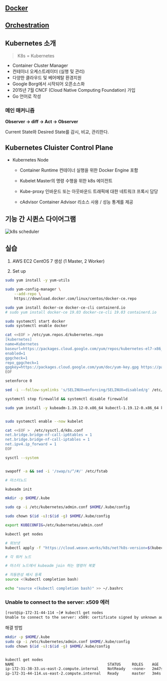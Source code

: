 ## [Docker](https://github.com/hyesungoh/learningFrontEnd/tree/master/k8s/Docker)

## [Orchestration](https://github.com/hyesungoh/learningFrontEnd/tree/master/k8s/Orchestration)

## Kubernetes 소개

> K8s = Kubernetes

-   Container Cluster Manager
-   컨테이너 오케스트레이터 (실행 및 관리)
-   다양한 클라우드 및 베어메탈 환경지원
-   Google Borg에서 시작되어 오픈소스화
-   2015년 7월 CNCF (Cloud Native Computing Foundation) 가입
-   Go 언어로 작성

### 메인 매커니즘

**Observer -> diff -> Act -> Observer**

Current State와 Desired State를 감시, 비교, 관리한다.

## Kubernetes Cluister Control Plane

-   Kubernetes Node

    -   Container Runtime
        컨테이너 실행을 위한 Docker Engine 포함

    -   Kubelet
        Master의 명령 수행을 위한 k8s 에이전트

    -   Kube-proxy
        인바운드 또는 아웃바운드 트래픽에 대한 네트워크 프록시 담당

    -   cAdvisor
        Container Advisor 리소스 사용 / 성능 통계를 제공

## 기능 간 시퀸스 다이어그램

![k8s scheduler](https://user-images.githubusercontent.com/26461307/130236439-4eead740-a775-4f0d-9ffc-6bda4df05959.png)

## 실습

1. AWS EC2 CentOS 7 생성 (1 Master, 2 Worker)

2. Set up

```bash
sudo yum install -y yum-utils

sudo yum-config-manager \
    --add-repo \
    https://download.docker.com/linux/centos/docker-ce.repo

sudo yum install docker-ce docker-ce-cli containerd.io
# sudo yum install docker-ce 19.03 docker-ce-cli 19.03 containerd.io

sudo systemctl start docker
sudo systemctl enable docker

cat <<EOF > /etc/yum.repos.d/kubernetes.repo
[kubernetes]
name=Kubernetes
baseurl=https://packages.cloud.google.com/yum/repos/kubernetes-el7-x86_64
enabled=1
gpgcheck=1
repo_gpgcheck=1
gpgkey=https://packages.cloud.google.com/yum/doc/yum-key.gpg https://packages.cloud.google.com/yum/doc/rpm-package-key.gpg
EOF

setenforce 0

sed -i --follow-symlinks 's/SELINUX=enforcing/SELINUX=disabled/g' /etc/sysconfig/selinux

systemctl stop firewalld && systemctl disable firewalld

sudo yum install -y kubeadm-1.19.12-0.x86_64 kubectl-1.19.12-0.x86_64 kubelet-1.19.12-0.x86_64 --disableexcludes=kubernetes


sudo systemctl enable --now kubelet

cat <<EOF >  /etc/sysctl.d/k8s.conf
net.bridge.bridge-nf-call-ip6tables = 1
net.bridge.bridge-nf-call-iptables = 1
net.ipv4.ip_forward = 1
EOF

sysctl --system


swapoff -a && sed -i '/swap/s/^/#/' /etc/fstab
```

```bash
# 마스터노드

kubeadm init

mkdir -p $HOME/.kube

sudo cp -i /etc/kubernetes/admin.conf $HOME/.kube/config

sudo chown $(id -u):$(id -g) $HOME/.kube/config

export KUBECONFIG=/etc/kubernetes/admin.conf

kubectl get nodes

# 위브넷
kubectl apply -f "https://cloud.weave.works/k8s/net?k8s-version=$(kubectl version | base64 | tr -d '\n')"
```

```bash
# 각 워커 노드

# 마스터 노드에서 kubeadm join 하는 명령어 복붗
```

```bash
# 자동완성 배시 등록
source <(kubectl completion bash)

echo "source <(kubectl completion bash)" >> ~/.bashrc
```

### Unable to connect to the server: x509 에러

```bash
[root@ip-172-31-44-114 ~]# kubectl get nodes
Unable to connect to the server: x509: certificate signed by unknown authority (possibly because of "crypto/rsa: verification error" while trying to verify candidate authority certificate "kubernetes")
```

해결 방법

```bash
mkdir -p $HOME/.kube
sudo cp -i /etc/kubernetes/admin.conf $HOME/.kube/config
sudo chown $(id -u):$(id -g) $HOME/.kube/config


kubectl get nodes
NAME                                          STATUS     ROLES    AGE     VERSION
ip-172-31-38-33.us-east-2.compute.internal    NotReady   <none>   2m47s   v1.19.12
ip-172-31-44-114.us-east-2.compute.internal   Ready      master   3m4s    v1.19.12
```
